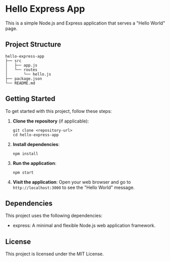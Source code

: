 # Hello Express App

This is a simple Node.js and Express application that serves a "Hello World" page.

## Project Structure

```
hello-express-app
├── src
│   ├── app.js
│   └── routes
│       └── hello.js
├── package.json
└── README.md
```

## Getting Started

To get started with this project, follow these steps:

1. **Clone the repository** (if applicable):
   ```
   git clone <repository-url>
   cd hello-express-app
   ```

2. **Install dependencies**:
   ```
   npm install
   ```

3. **Run the application**:
   ```
   npm start
   ```

4. **Visit the application**:
   Open your web browser and go to `http://localhost:3000` to see the "Hello World" message.

## Dependencies

This project uses the following dependencies:
- express: A minimal and flexible Node.js web application framework.

## License

This project is licensed under the MIT License.